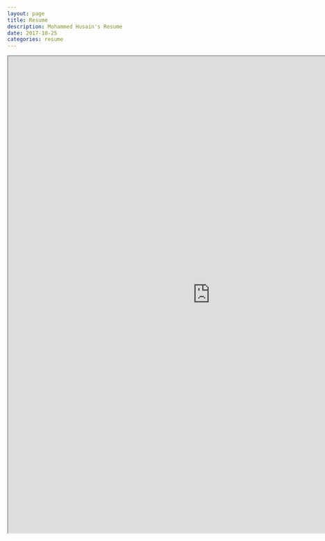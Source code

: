 ```yaml
---
layout: page
title: Resume
description: Mohammed Husain's Resume
date: 2017-10-25
categories: resume
---
```


<iframe src="https://drive.google.com/file/d/0B0Rluu61TVZlQk12UTVnNndlRDg/preview"  width="930px" height="1100"></iframe>
